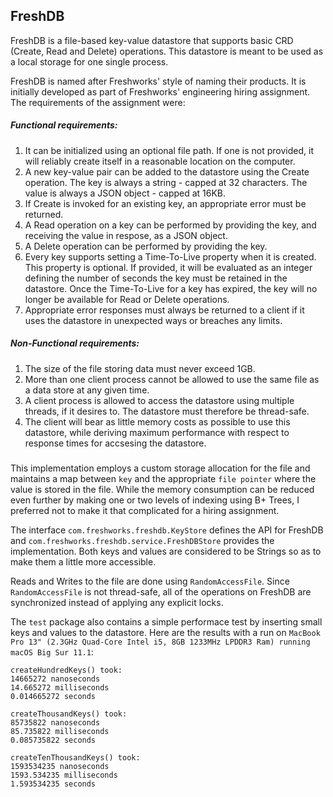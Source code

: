 FreshDB
-------

FreshDB is a file-based key-value datastore that supports basic CRD (Create, Read and Delete) operations. This datastore is meant to be used as a local storage for one single process.

FreshDB is named after Freshworks' style of naming their products. It is initially developed as part of Freshworks' engineering hiring assignment. The requirements of the assignment were:
##### Functional requirements:
1. It can be initialized using an optional file path. If one is not provided, it will reliably create itself in a reasonable location on the computer.
2. A new key-value pair can be added to the datastore using the Create operation. The key is always a string - capped at 32 characters. The value is always a JSON object - capped at 16KB.
3. If Create is invoked for an existing key, an appropriate error must be returned.
4. A Read operation on a key can be performed by providing the key, and receiving the value in respose, as a JSON object.
5. A Delete operation can be performed by providing the key.
6. Every key supports setting a Time-To-Live property when it is created. This property is optional. If provided, it will be evaluated as an integer defining the number of seconds the key must be retained in the datastore. Once the Time-To-Live for a key has expired, the key will no longer be available for Read or Delete operations.
7. Appropriate error responses must always be returned to a client if it uses the datastore in unexpected ways or breaches any limits.
##### Non-Functional requirements:
1. The size of the file storing data must never exceed 1GB.
2. More than one client process cannot be allowed to use the same file as a data store at any given time.
3. A client process is allowed to access the datastore using multiple threads, if it desires to. The datastore must therefore be thread-safe.
4. The client will bear as little memory costs as possible to use this datastore, while deriving maximum performance with respect to response times for accsesing the datastore.


###
This implementation employs a custom storage allocation for the file and maintains a map between `key` and the appropriate `file pointer` where the value is stored in the file. While the memory consumption can be reduced even further by making one or two levels of indexing using B+ Trees, I preferred not to make it that complicated for a hiring assignment. 

The interface `com.freshworks.freshdb.KeyStore` defines the API for FreshDB and `com.freshworks.freshdb.service.FreshDBStore` provides the implementation. Both keys and values are considered to be Strings so as to make them a little more accessible.

Reads and Writes to the file are done using `RandomAccessFile`. Since `RandomAccessFile` is not thread-safe, all of the operations on FreshDB are synchronized instead of applying any explicit locks.

The `test` package also contains a simple performace test by inserting small keys and values to the datastore. Here are the results with a run on `MacBook Pro 13" (2.3GHz Quad-Core Intel i5, 8GB 1233MHz LPDDR3 Ram) running macOS Big Sur 11.1`:
```
createHundredKeys() took:
14665272 nanoseconds
14.665272 milliseconds
0.014665272 seconds

createThousandKeys() took:
85735822 nanoseconds
85.735822 milliseconds
0.085735822 seconds

createTenThousandKeys() took:
1593534235 nanoseconds
1593.534235 milliseconds
1.593534235 seconds
```